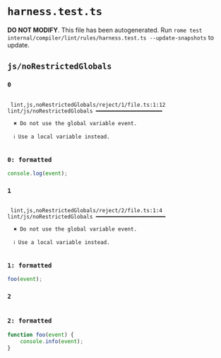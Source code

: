 # `harness.test.ts`

**DO NOT MODIFY**. This file has been autogenerated. Run `rome test internal/compiler/lint/rules/harness.test.ts --update-snapshots` to update.

## `js/noRestrictedGlobals`

### `0`

```

 lint,js,noRestrictedGlobals/reject/1/file.ts:1:12 lint/js/noRestrictedGlobals ━━━━━━━━━━━━━━━━━━━━━

  ✖ Do not use the global variable event.

  ℹ Use a local variable instead.


```

### `0: formatted`

```ts
console.log(event);

```

### `1`

```

 lint,js,noRestrictedGlobals/reject/2/file.ts:1:4 lint/js/noRestrictedGlobals ━━━━━━━━━━━━━━━━━━━━━━

  ✖ Do not use the global variable event.

  ℹ Use a local variable instead.


```

### `1: formatted`

```ts
foo(event);

```

### `2`

```

```

### `2: formatted`

```ts
function foo(event) {
	console.info(event);
}

```
